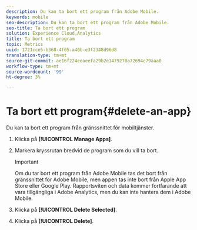 ```yaml
---
description: Du kan ta bort ett program från Adobe Mobile.
keywords: mobile
seo-description: Du kan ta bort ett program från Adobe Mobile.
seo-title: Ta bort ett program
solution: Experience Cloud,Analytics
title: Ta bort ett program
topic: Metrics
uuid: 1721cce5-b368-4f05-a40b-e3f2348d96d8
translation-type: tm+mt
source-git-commit: ae16f224eeaeefa29b2e1479270a72694c79aaa0
workflow-type: tm+mt
source-wordcount: '99'
ht-degree: 3%

---
```



# Ta bort ett program{#delete-an-app}

Du kan ta bort ett program från gränssnittet för mobiltjänster.

1. Klicka på **[!UICONTROL Manage Apps]**.
1. Markera kryssrutan bredvid de program som du vill ta bort.

   >[!IMPORTANT]
   >
   >Om du tar bort ett program från Adobe Mobile tas det bort från gränssnittet för Adobe Mobile, men appen tas inte bort från Apple App Store eller Google Play. Rapportsviten och data kommer fortfarande att vara tillgängliga i Adobe Analytics, men du kan inte hantera dem i Adobe Mobile.

1. Klicka på **[!UICONTROL Delete Selected]**.
1. Klicka på **[!UICONTROL Delete]**.
